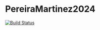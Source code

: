 # PereiraMartinez2024

[![Build Status](https://github.com/m3g/PereiraMartinez2024.jl/actions/workflows/CI.yml/badge.svg?branch=main)](https://github.com/m3g/PereiraMartinez2024.jl/actions/workflows/CI.yml?query=branch%3Amain)
